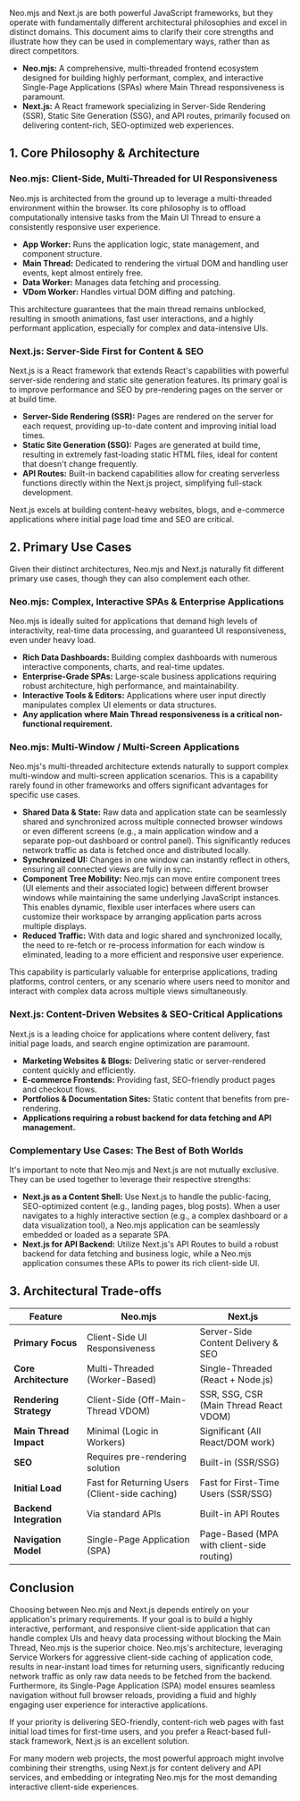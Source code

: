 
Neo.mjs and Next.js are both powerful JavaScript frameworks, but they operate with fundamentally different architectural
philosophies and excel in distinct domains. This document aims to clarify their core strengths and illustrate how they
can be used in complementary ways, rather than as direct competitors.

*   **Neo.mjs:** A comprehensive, multi-threaded frontend ecosystem designed for building highly performant, complex,
    and interactive Single-Page Applications (SPAs) where Main Thread responsiveness is paramount.
*   **Next.js:** A React framework specializing in Server-Side Rendering (SSR), Static Site Generation (SSG), and API
    routes, primarily focused on delivering content-rich, SEO-optimized web experiences.

## 1. Core Philosophy & Architecture

### Neo.mjs: Client-Side, Multi-Threaded for UI Responsiveness

Neo.mjs is architected from the ground up to leverage a multi-threaded environment within the browser. Its core philosophy
is to offload computationally intensive tasks from the Main UI Thread to ensure a consistently responsive user experience.

*   **App Worker:** Runs the application logic, state management, and component structure.
*   **Main Thread:** Dedicated to rendering the virtual DOM and handling user events, kept almost entirely free.
*   **Data Worker:** Manages data fetching and processing.
*   **VDom Worker:** Handles virtual DOM diffing and patching.

This architecture guarantees that the main thread remains unblocked, resulting in smooth animations, fast user interactions,
and a highly performant application, especially for complex and data-intensive UIs.

### Next.js: Server-Side First for Content & SEO

Next.js is a React framework that extends React's capabilities with powerful server-side rendering and static site generation
features. Its primary goal is to improve performance and SEO by pre-rendering pages on the server or at build time.

*   **Server-Side Rendering (SSR):** Pages are rendered on the server for each request, providing up-to-date content and
    improving initial load times.
*   **Static Site Generation (SSG):** Pages are generated at build time, resulting in extremely fast-loading static HTML
    files, ideal for content that doesn't change frequently.
*   **API Routes:** Built-in backend capabilities allow for creating serverless functions directly within the Next.js
    project, simplifying full-stack development.

Next.js excels at building content-heavy websites, blogs, and e-commerce applications where initial page load time and
SEO are critical.

## 2. Primary Use Cases

Given their distinct architectures, Neo.mjs and Next.js naturally fit different primary use cases, though they can also
complement each other.

### Neo.mjs: Complex, Interactive SPAs & Enterprise Applications

Neo.mjs is ideally suited for applications that demand high levels of interactivity, real-time data processing, and
guaranteed UI responsiveness, even under heavy load.

*   **Rich Data Dashboards:** Building complex dashboards with numerous interactive components, charts, and real-time updates.
*   **Enterprise-Grade SPAs:** Large-scale business applications requiring robust architecture, high performance, and maintainability.
*   **Interactive Tools & Editors:** Applications where user input directly manipulates complex UI elements or data structures.
*   **Any application where Main Thread responsiveness is a critical non-functional requirement.**

### Neo.mjs: Multi-Window / Multi-Screen Applications

Neo.mjs's multi-threaded architecture extends naturally to support complex multi-window and multi-screen application scenarios.
This is a capability rarely found in other frameworks and offers significant advantages for specific use cases.

*   **Shared Data & State:** Raw data and application state can be seamlessly shared and synchronized across multiple
    connected browser windows or even different screens (e.g., a main application window and a separate pop-out dashboard
    or control panel). This significantly reduces network traffic as data is fetched once and distributed locally.
*   **Synchronized UI:** Changes in one window can instantly reflect in others, ensuring all connected views are fully in sync.
*   **Component Tree Mobility:** Neo.mjs can move entire component trees (UI elements and their associated logic) between
    different browser windows while maintaining the same underlying JavaScript instances. This enables dynamic, flexible
    user interfaces where users can customize their workspace by arranging application parts across multiple displays.
*   **Reduced Traffic:** With data and logic shared and synchronized locally, the need to re-fetch or re-process information
    for each window is eliminated, leading to a more efficient and responsive user experience.

This capability is particularly valuable for enterprise applications, trading platforms, control centers, or any scenario
where users need to monitor and interact with complex data across multiple views simultaneously.

### Next.js: Content-Driven Websites & SEO-Critical Applications

Next.js is a leading choice for applications where content delivery, fast initial page loads, and search engine
optimization are paramount.

*   **Marketing Websites & Blogs:** Delivering static or server-rendered content quickly and efficiently.
*   **E-commerce Frontends:** Providing fast, SEO-friendly product pages and checkout flows.
*   **Portfolios & Documentation Sites:** Static content that benefits from pre-rendering.
*   **Applications requiring a robust backend for data fetching and API management.**

### Complementary Use Cases: The Best of Both Worlds

It's important to note that Neo.mjs and Next.js are not mutually exclusive. They can be used together to leverage their
respective strengths:

*   **Next.js as a Content Shell:** Use Next.js to handle the public-facing, SEO-optimized content (e.g., landing pages,
    blog posts). When a user navigates to a highly interactive section (e.g., a complex dashboard or a data visualization
    tool), a Neo.mjs application can be seamlessly embedded or loaded as a separate SPA.
*   **Next.js for API Backend:** Utilize Next.js's API Routes to build a robust backend for data fetching and business
    logic, while a Neo.mjs application consumes these APIs to power its rich client-side UI.

## 3. Architectural Trade-offs

| Feature                 | Neo.mjs                                 | Next.js                                 |
| ----------------------- | --------------------------------------- | --------------------------------------- |
| **Primary Focus**       | Client-Side UI Responsiveness           | Server-Side Content Delivery & SEO      |
| **Core Architecture**   | Multi-Threaded (Worker-Based)           | Single-Threaded (React + Node.js)       |
| **Rendering Strategy**  | Client-Side (Off-Main-Thread VDOM)      | SSR, SSG, CSR (Main Thread React VDOM)  |
| **Main Thread Impact**  | Minimal (Logic in Workers)              | Significant (All React/DOM work)        |
| **SEO**                 | Requires pre-rendering solution         | Built-in (SSR/SSG)                      |
| **Initial Load**        | Fast for Returning Users (Client-side caching) | Fast for First-Time Users (SSR/SSG)     |
| **Backend Integration** | Via standard APIs                       | Built-in API Routes                     |
| **Navigation Model**    | Single-Page Application (SPA)           | Page-Based (MPA with client-side routing) |

## Conclusion

Choosing between Neo.mjs and Next.js depends entirely on your application's primary requirements. If your goal is to
build a highly interactive, performant, and responsive client-side application that can handle complex UIs and heavy
data processing without blocking the Main Thread, Neo.mjs is the superior choice. Neo.mjs's architecture, leveraging
Service Workers for aggressive client-side caching of application code, results in near-instant load times for
returning users, significantly reducing network traffic as only raw data needs to be fetched from the backend.
Furthermore, its Single-Page Application (SPA) model ensures seamless navigation without full browser reloads, providing
a fluid and highly engaging user experience for interactive applications.

If your priority is delivering SEO-friendly, content-rich web pages with fast initial load times for first-time users,
and you prefer a React-based full-stack framework, Next.js is an excellent solution.

For many modern web projects, the most powerful approach might involve combining their strengths, using Next.js for
content delivery and API services, and embedding or integrating Neo.mjs for the most demanding
interactive client-side experiences.
